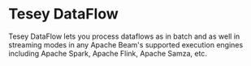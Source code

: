 # Tesey DataFlow 

Tesey DataFlow lets you process dataflows as in batch and as well in streaming modes 
in any Apache Beam's supported execution engines including Apache Spark, Apache Flink, Apache Samza, etc.
